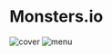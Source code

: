# Monsters.io

![cover](https://github.com/omeralpcolak/Monsters.io/assets/112391850/11178880-389e-407a-afe3-b4d87d6849f7) ![menu](https://github.com/omeralpcolak/Monsters.io/assets/112391850/2f3cef43-6a46-4e55-9b66-716dc174e5cd)
    




